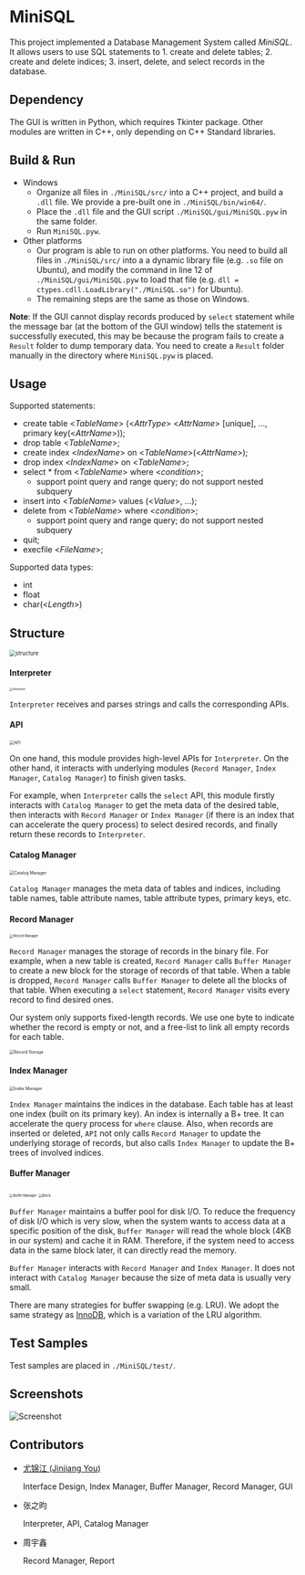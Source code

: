 # MiniSQL
This project implemented a Database Management System called *MiniSQL*. It allows users to use SQL statements to 1. create and delete tables; 2. create and delete indices; 3. insert, delete, and select records in the database.

## Dependency

The GUI is written in Python, which requires Tkinter package. Other modules are written in C++, only depending on C++ Standard libraries.

## Build & Run

- Windows
  - Organize all files in `./MiniSQL/src/` into a C++ project, and build a `.dll` file. We provide a pre-built one in `./MiniSQL/bin/win64/`.
  - Place the `.dll` file and the GUI script `./MiniSQL/gui/MiniSQL.pyw` in the same folder.
  - Run `MiniSQL.pyw`.
- Other platforms
  - Our program is able to run on other platforms. You need to build all files in `./MiniSQL/src/` into a a dynamic library file (e.g. `.so` file on Ubuntu), and modify the command in line 12 of `./MiniSQL/gui/MiniSQL.pyw` to load that file (e.g. `dll = ctypes.cdll.LoadLibrary("./MiniSQL.so")` for Ubuntu).
  - The remaining steps are the same as those on Windows.

**Note**: If the GUI cannot display records produced by `select` statement while the message bar (at the bottom of the GUI window) tells the statement is successfully executed, this may be because the program fails to create a `Result` folder to dump temporary data. You need to create a `Result` folder manually in the directory where `MiniSQL.pyw` is placed.

## Usage

Supported statements:

- create table <*TableName*> (<*AttrType*> <*AttrName*> [unique], ..., primary key(<*AttrName*>));
- drop table <*TableName*>;
- create index <*IndexName*> on <*TableName*>(<*AttrName*>);
- drop index <*IndexName*> on <*TableName*>;
- select \* from <*TableName*> where <*condition*>;
  - support point query and range query; do not support nested subquery
- insert into <*TableName*> values (<*Value*>, ...);
- delete from <*TableName*> where <*condition*>;
  - support point query and range query; do not support nested subquery
- quit;
- execfile <*FileName*>;

Supported data types:

- int
- float
- char(<*Length*>)

## Structure

<img src="images/structure.png" alt="structure" style="zoom: 67%;" />

#### Interpreter

<img src="images/interpreter.png" alt="interpreter" style="zoom: 33%;" />

`Interpreter` receives and parses strings and calls the corresponding APIs.

#### API

<img src="images/API.png" alt="API" style="zoom: 50%;" />

On one hand, this module provides high-level APIs for `Interpreter`. On the other hand, it interacts with underlying modules (`Record Manager`, `Index Manager`, `Catalog Manager`) to finish given tasks.

For example, when `Interpreter` calls the `select` API, this module firstly interacts with `Catalog Manager` to get the meta data of the desired table, then interacts with `Record Manager` or `Index Manager` (if there is an index that can accelerate the query process) to select desired records, and finally return these records to `Interpreter`.

#### Catalog Manager

<img src="images/Catalog Manager.png" alt="Catalog Manager" style="zoom: 50%;" />

`Catalog Manager` manages the meta data of tables and indices, including table names, table attribute names, table attribute types, primary keys, etc.

#### Record Manager

<img src="images/Record Manager.png" alt="Record Manager" style="zoom: 40%;" />

`Record Manager` manages the storage of records in the binary file. For example, when a new table is created, `Record Manager` calls `Buffer Manager` to create a new block for the storage of records of that table. When a table is dropped, `Record Manager` calls `Buffer Manager` to delete all the blocks of that table. When executing a `select` statement, `Record Manager` visits every record to find desired ones.

Our system only supports fixed-length records. We use one byte to indicate whether the record is empty or not, and a free-list to link all empty records for each table.

<img src="images/Record Storage.png" alt="Record Storage" style="zoom:50%;" />

#### Index Manager

<img src="images/Index Manager.png" alt="Index Manager" style="zoom:50%;" />

`Index Manager` maintains the indices in the database. Each table has at least one index (built on its primary key). An index is internally a B+ tree. It can accelerate the query process for `where` clause. Also, when records are inserted or deleted, `API` not only calls `Record Manager` to update the underlying storage of records, but also calls `Index Manager` to update the B+ trees of involved indices.

#### Buffer Manager

<img src="images/Buffer Manager.png" alt="Buffer Manager" style="zoom:40%;" />

<img src="images/Block.png" alt="Block" style="zoom:40%;" />

`Buffer Manager` maintains a buffer pool for disk I/O. To reduce the frequency of disk I/O which is very slow, when the system wants to access data at a specific position of the disk, `Buffer Manager` will read the whole block (4KB in our system) and cache it in RAM. Therefore, if the system need to access data in the same block later, it can directly read the memory.

`Buffer Manager` interacts with `Record Manager` and `Index Manager`. It does not interact with `Catalog Manager` because the size of meta data is usually very small.

There are many strategies for buffer swapping (e.g. LRU). We adopt the same strategy as [InnoDB](https://dev.mysql.com/doc/refman/8.0/en/innodb-buffer-pool.html), which is a variation of the LRU algorithm.

## Test Samples

Test samples are placed in `./MiniSQL/test/`.

## Screenshots

![Screenshot](images/Screenshot.png)

## Contributors

- [尤锦江 (Jinjiang You)](https://yjjfish.github.io/)

  Interface Design, Index Manager, Buffer Manager, Record Manager, GUI

- 张之昀

  Interpreter, API, Catalog Manager

- 周宇鑫

  Record Manager, Report
